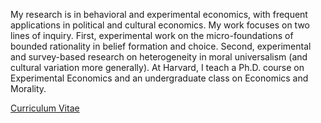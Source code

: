 My research is in behavioral and experimental economics, with frequent applications in political and cultural economics. My work focuses on two lines of inquiry. First, experimental work on the micro-foundations of bounded rationality in belief formation and choice. Second, experimental and survey-based research on heterogeneity in moral universalism (and cultural variation more generally). At Harvard, I teach a Ph.D. course on Experimental Economics and an undergraduate class on Economics and Morality.

[Curriculum Vitae](/pdf/Enke_cv.pdf)
